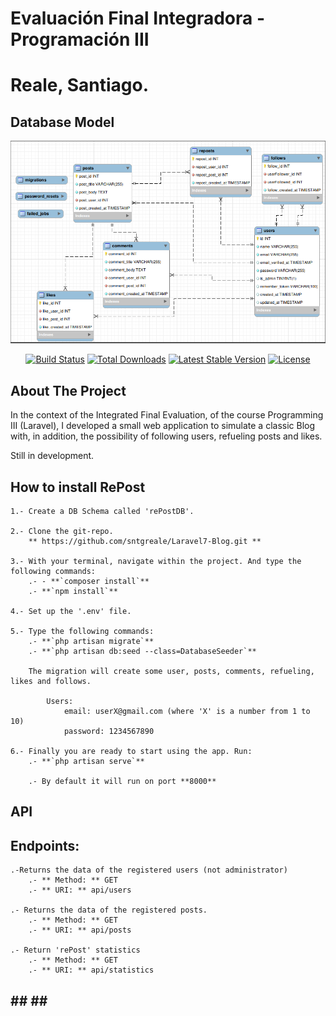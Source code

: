 # Evaluación Final Integradora - Programación III
# Reale, Santiago.

## Database Model

![Database_Model](https://github.com/sntgreale/Laravel7-Blog/blob/main/public/images/DiagramDB.png)


<p align="center">
    <a href="https://travis-ci.org/laravel/framework"><img src="https://travis-ci.org/laravel/framework.svg" alt="Build Status"></a>
    <a href="https://packagist.org/packages/laravel/framework"><img src="https://poser.pugx.org/laravel/framework/d/total.svg" alt="Total Downloads"></a>
    <a href="https://packagist.org/packages/laravel/framework"><img src="https://poser.pugx.org/laravel/framework/v/stable.svg" alt="Latest Stable Version"></a>
    <a href="https://packagist.org/packages/laravel/framework"><img src="https://poser.pugx.org/laravel/framework/license.svg" alt="License"></a>
</p>

## About The Project

In the context of the Integrated Final Evaluation, of the course Programming III (Laravel), I developed a small web application to simulate a classic Blog with, in addition, the possibility of following users, refueling posts and likes.

Still in development.

## How to install RePost 

    1.- Create a DB Schema called 'rePostDB'.

    2.- Clone the git-repo.
        ** https://github.com/sntgreale/Laravel7-Blog.git **

    3.- With your terminal, navigate within the project. And type the following commands:
        .- - **`composer install`**
        .- **`npm install`**
    
    4.- Set up the '.env' file.

    5.- Type the following commands:
        .- **`php artisan migrate`** 
        .- **`php artisan db:seed --class=DatabaseSeeder`** 

        The migration will create some user, posts, comments, refueling, likes and follows.

            Users:
                email: userX@gmail.com (where 'X' is a number from 1 to 10)
                password: 1234567890
    
    6.- Finally you are ready to start using the app. Run:
        .- **`php artisan serve`**

        .- By default it will run on port **8000**
    

## API
## Endpoints:

    .-Returns the data of the registered users (not administrator)
        .- ** Method: ** GET
        .- ** URI: ** api/users
    
    .- Returns the data of the registered posts.
        .- ** Method: ** GET
        .- ** URI: ** api/posts

    .- Return 'rePost' statistics
        .- ** Method: ** GET
        .- ** URI: ** api/statistics

## ## ## ##